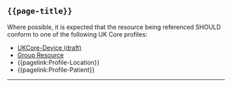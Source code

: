 ## <code>{{page-title}}</code>

Where possible, it is expected that the resource being referenced SHOULD conform to one of the following UK Core profiles:
* [UKCore-Device (draft)](https://simplifier.net/guide/UKCoreImplementationGuideAssetsinDevelopment/Home/ProfilesandExtensions/UKCore-Device)
* [Group Resource](https://hl7.org/fhir/R4/group.html)
* {{pagelink:Profile-Location}}
* {{pagelink:Profile-Patient}}

---